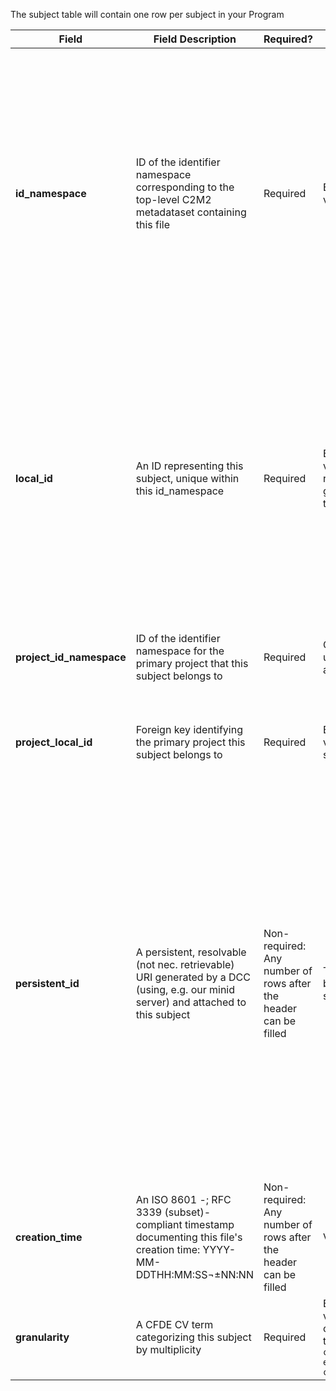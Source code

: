 The subject table will contain one row per subject in your Program			

Field | Field Description | Required? |  Attributes | Extra Info 
------|-------------------|-----------|-------------|------------
**id_namespace** | ID of the identifier namespace corresponding to the top-level C2M2 metadataset containing this file	| Required | Every row must have a value; Value type is string | id_namespace is the unique identifier for your program, or some subset of your program, that identifies it as your data. In the simplest case, your program would use the exact same value for the id_namespace column in every row for every table. More complex Programs may choose to use multiple namespaces. id_namespaces should all be listed in the [primary_dcc_contact table](./TableInfo:-primary_dcc_contact.tsv)
**local_id** | An ID representing this subject, unique within this id_namespace | Required|  Every row must have a value; The value in each row must be different for a given namespace; Value type is string | Each individual subject needs a unique local_id value (every row should be different). The local_id column appears in many tables but values should not be repeated across tables. e.g. 'file' local_id is a separate concept from 'biosample' local_id. If your program is using a single id_namespace, then every value for every local_id across all tables should be unique.
**project_id_namespace** | ID of the identifier namespace for the primary project that this subject belongs to | Required | Column header must be used, Every row must have a value, Value type is string | If you have not implemented multiple namespaces, this will be the same as id_namespace. 
**project_local_id** | Foreign key identifying the primary project this subject belongs to | Required | Every row must have a value; Value can be any string | For each row (each subject), this will be the value of 'local_id' in the [project table](./TableInfo:-project.tsv) for the project this subject belongs to
**persistent_id** | A persistent, resolvable (not nec. retrievable) URI generated by a DCC (using, e.g. our minid server) and attached to this subject | Non-required: Any number of rows after the header can be filled | The value in each row must be different; Value type is string  | Meant to serve as a permanent address to which landing pages (which summarize metadata associated with this subject) and other relevant annotations and functions can optionally be attached, including information enabling resolution to a network location from which the file can be downloaded. **Actual network locations must not be embedded directly within this identifier: one level of indirection is required in order to protect persistent_id values from changes in network location over time as files are moved around.**
**creation_time** | An ISO 8601 -; RFC 3339 (subset)-compliant timestamp documenting this file's creation time: YYYY-MM-DDTHH:MM:SS¬±NN:NN | Non-required: Any number of rows after the header can be filled | Value must be datetime  | Example valid dates: `2021-01-08`, `2021-01-08T00:45:40Z`, `2021-01-08T00:45:40+00:00`
**granularity** | A CFDE CV term categorizing this subject by multiplicity | Required | Every row must have a value; Value must be a valid cfde_subject_granularity, in the form: `cfde_subject_granularity:X e.g. cfde_subject_granularity:0` | [Granularity Definitions](./TableInfo:-subject_granularity.tsv)